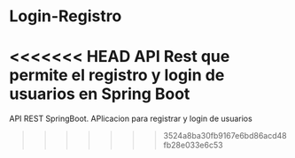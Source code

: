 # Login-Registro
<<<<<<< HEAD
API Rest que permite el registro y login de usuarios en Spring Boot
=======
API REST SpringBoot. APlicacion para registrar y login de usuarios
>>>>>>> 3524a8ba30fb9167e6bd86acd48fb28e033e6c53
